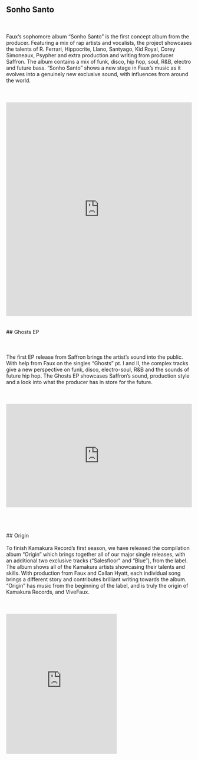 ## Sonho Santo
</br>
</br>
Faux’s sophomore album “Sonho Santo” is the first concept album from the producer. Featuring a mix of rap artists and vocalists, the project showcases the talents of R. Ferrari, Hippocrite, Llano, Santyago, Kid Royal, Corey Simoneaux, Psypher and extra production and writing from producer Saffron. The album contains a mix of funk, disco, hip hop, soul, R&B, electro and future bass. “Sonho Santo” shows a new stage in Faux’s music as it evolves into a genuinely new exclusive sound, with influences from around the world.
</br>
</br>
</br>
</br>
<div className='iframe-container'>
  <iframe src="https://open.spotify.com/embed/album/58A8LBbGnGfOo9PhUENxvc" width="100%" height="580" frameBorder="0" allowtransparency="true"></iframe>
</div>
<div class="tidal-embed" data-type="a" data-id="63927767"></div>
</br>
</br>
## Ghosts EP
</br>
</br>
</br>
</br>
The first EP release from Saffron brings the artist’s sound into the public. With help from Faux on the singles “Ghosts” pt. I and II, the complex tracks give a new perspective on funk, disco, electro-soul, R&B and the sounds of future hip hop. The Ghosts EP showcases Saffron’s sound, production style and a look into what the producer has in store for the future.
</br>
</br>
</br>
</br>
<div className='iframe-container'>
  <iframe src="https://open.spotify.com/embed/album/1QXFaPDRTOb85iVR9PX0ky" width="100%" height="280" frameBorder="0" allowtransparency="true"></iframe>
</div>
<div class="tidal-embed" data-type="a" data-id="67642982"></div>
</br>
</br>
</br>
</br>
## Origin
</br>
</br>
To finish Kamakura Record’s first season, we have released the compilation album “Origin” which brings together all of our major single releases, with an additional two exclusive tracks (“Salesfloor" and “Blue”), from the label. The album shows all of the Kamakura artists showcasing their talents and skills. With production from Faux and Callan Hyatt, each individual song brings a different story and contributes brilliant writing towards the album. “Origin” has music from the beginning of the label, and is truly the origin of Kamakura Records, and ViveFaux.
</br>
</br>
</br>
</br>
<div className='iframe-container'>
  <iframe src="https://open.spotify.com/embed/album/7zUX1w4MfJdLWFhUv0JpDY" width="300" height="380" frameBorder="0" allowtransparency="true"></iframe>
</div>
<div class="tidal-embed" data-type="a" data-id="73741169"></div>
</br>
</br>

